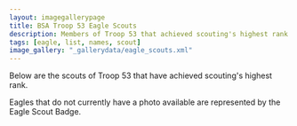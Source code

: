 ```yaml
---
layout: imagegallerypage
title: BSA Troop 53 Eagle Scouts
description: Members of Troop 53 that achieved scouting's highest rank.
tags: [eagle, list, names, scout]
image_gallery: "_gallerydata/eagle_scouts.xml"
---
```


Below are the scouts of Troop 53 that have achieved scouting's highest rank.

Eagles that do not currently have a photo available are represented by the Eagle Scout Badge.
